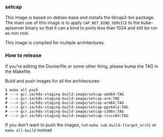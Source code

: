 ### setcap

This image is based on debian-base and installs the libcap2-bin package. The
main use of this image is to apply `CAP_NET_BIND_SERVICE` to the kube-apiserver
binary so that it can a bind to ports less than 1024 and still be run as non
root.

This image is compiled for multiple architectures.

### How to release

If you're editing the Dockerfile or some other thing, please bump the TAG in the Makefile.

Build and push images for all the architectures:

```console
$ make all-push
# ---> gcr.io/k8s-staging-build-image/setcap-amd64:TAG
# ---> gcr.io/k8s-staging-build-image/setcap-arm:TAG
# ---> gcr.io/k8s-staging-build-image/setcap-arm64:TAG
# ---> gcr.io/k8s-staging-build-image/setcap-ppc64le:TAG
# ---> gcr.io/k8s-staging-build-image/setcap-s390x:TAG
# ---> gcr.io/k8s-staging-build-image/setcap-riscv64:TAG
```

If you don't want to push the images, run `make sub-build-{target_arch}` or `make all-build` instead
